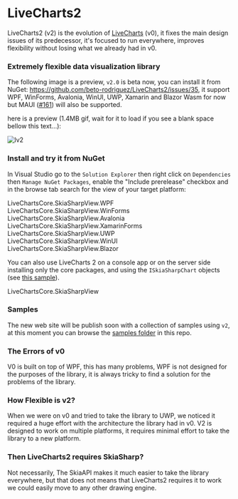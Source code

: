 # LiveCharts2

LiveCharts2 (v2) is the evolution of [LiveCharts](https://github.com/Live-Charts/Live-Charts) (v0), it fixes the main design issues of its predecessor, it's focused to run everywhere, improves flexibility without losing what we already had in v0.

### Extremely flexible data visualization library

The following image is a preview, `v2.0` is beta now, you can install it from NuGet: https://github.com/beto-rodriguez/LiveCharts2/issues/35, it support WPF, WinForms, Avalonia, WinUI, UWP, Xamarin and Blazor Wasm for now but MAUI ([#161](https://github.com/beto-rodriguez/LiveCharts2/pull/161)) will also be supported.

here is a preview (1.4MB gif, wait for it to load if you see a blank space bellow this text...):

![lv2](https://user-images.githubusercontent.com/10853349/124399763-41873900-dce3-11eb-937a-947d66d42597.gif)

### Install and try it from NuGet

In Visual Studio go to the `Solution Explorer` then right click on `Dependencies` then `Manage NuGet Packages`, enable the "Include prerelease" checkbox and in the browse tab search for the view of your target platform:

LiveChartsCore.SkiaSharpView.WPF<br/>
LiveChartsCore.SkiaSharpView.WinForms<br/>
LiveChartsCore.SkiaSharpView.Avalonia<br/>
LiveChartsCore.SkiaSharpView.XamarinForms<br/>
LiveChartsCore.SkiaSharpView.UWP<br/>
LiveChartsCore.SkiaSharpView.WinUI<br/>
LiveChartsCore.SkiaSharpView.Blazor<br/>

You can also use LiveCharts 2 on a console app or on the server side installing only the core packages, and using the `ISkiaSharpChart` objects (see [this sample](https://github.com/beto-rodriguez/LiveCharts2/blob/master/samples/WPFSample/General/ChartToImage/View.xaml.cs#L28)).

LiveChartsCore.SkiaSharpView

### Samples

The new web site will be publish soon with a collection of samples using `v2`, at this moment you can browse the [samples folder](https://github.com/beto-rodriguez/LiveCharts2/tree/master/samples) in this repo.

### The Errors of v0

V0 is built on top of WPF, this has many problems, WPF is not designed for the purposes of the library, it is always tricky to find a solution for the problems of the library.

### How Flexible is v2?

When we were on v0 and tried to take the library to UWP, we noticed it required a huge effort with the architecture the library had in v0.
V2 is designed to work on multiple platforms, it requires minimal effort to take the library to a new platform.

### Then LiveCharts2 requires SkiaSharp?

Not necessarily, The SkiaAPI makes it much easier to take the library everywhere, but that does not means that LiveCharts2 requires it to work we could easily move to any other drawing engine.

